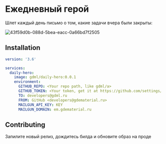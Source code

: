 # Ежедневный герой

Шлет каждый день письмо о том, какие задачи вчера были закрыты:

![43f59d0b-088d-5bea-eacc-0a66bd7f2505](https://user-images.githubusercontent.com/1592663/58763095-92099680-855f-11e9-8812-f5cb419a7ab8.png)

## Installation

```yaml
version: '3.6'

services:
  daily-hero:
    image: gdml/daily-hero:0.0.1
    environment:
      GITHUB_REPO: <Your repo path, like gdml/a>
      GITHUB_TOKEN: <Your token, get it at https://github.com/settings/tokens>
      TO: developers@gdml.ru
      FROM: GitHub <developers@gdematerial.ru>
      MAILGUN_API_KEY: KEY
      MAILGUN_DOMAIN: em.gdematerial.ru
```

## Contributing
Запилите новый релиз, дождитесь билда и обновите образ на проде
